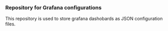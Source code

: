 ### Repository for Grafana configurations
This repository is used to store grafana dashobards as JSON configuration files.

